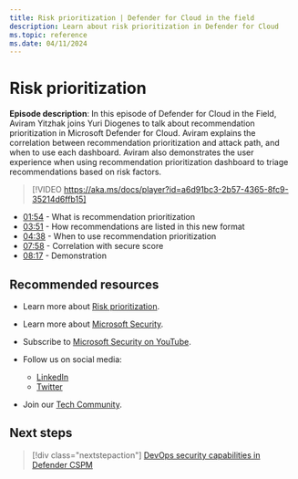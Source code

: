 ```yaml
---
title: Risk prioritization | Defender for Cloud in the field
description: Learn about risk prioritization in Defender for Cloud
ms.topic: reference
ms.date: 04/11/2024
---
```


# Risk prioritization

**Episode description**: In this episode of Defender for Cloud in the Field, Aviram Yitzhak joins Yuri Diogenes to talk about recommendation prioritization in Microsoft Defender for Cloud. Aviram explains the correlation between recommendation prioritization and attack path, and when to use each dashboard. Aviram also demonstrates the user experience when using recommendation prioritization dashboard to triage recommendations based on risk factors.

> [!VIDEO https://aka.ms/docs/player?id=a6d91bc3-2b57-4365-8fc9-35214d6ffb15]

- [01:54](/shows/mdc-in-the-field/risk-prioritization#time=01m54s) - What is recommendation prioritization
- [03:51](/shows/mdc-in-the-field/risk-prioritization#time=04m25s) - How recommendations are listed in this new format
- [04:38](/shows/mdc-in-the-field/risk-prioritization#time=06m25s) - When to use recommendation prioritization
- [07:58](/shows/mdc-in-the-field/risk-prioritization#time=09m45s) - Correlation with secure score
- [08:17](/shows/mdc-in-the-field/risk-prioritization#time=11m15s) - Demonstration

## Recommended resources

- Learn more about [Risk prioritization](risk-prioritization.md).
- Learn more about [Microsoft Security](https://msft.it/6002T9HQY).
- Subscribe to [Microsoft Security on YouTube](https://www.youtube.com/playlist?list=PL3ZTgFEc7LysiX4PfHhdJPR7S8mGO14YS).

- Follow us on social media:

  - [LinkedIn](https://www.linkedin.com/showcase/microsoft-security/)
  - [Twitter](https://twitter.com/msftsecurity)

- Join our [Tech Community](https://aka.ms/SecurityTechCommunity).

## Next steps

> [!div class="nextstepaction"]
> [DevOps security capabilities in Defender CSPM](episode-forty-six.md)
